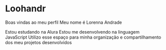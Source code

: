 # Loohandr
Boas vindas ao meu perfil
Meu nome é Lorenna Andrade

Estou estudando na Alura
Estou me desenvolvendo na linguagem JavaScript
Utilizo esse espaço para minha organização e compartilhamento dos meu projetos desenvolvidos
